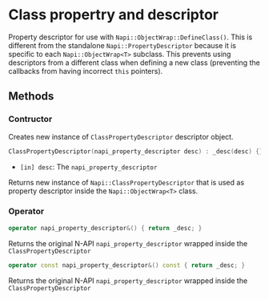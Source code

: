 # Class propertry and descriptor

Property descriptor for use with `Napi::ObjectWrap::DefineClass()`.
This is different from the standalone `Napi::PropertyDescriptor` because it is 
specific to each `Napi::ObjectWrap<T>` subclass. 
This prevents using descriptors from a different class when defining a new class 
(preventing the callbacks from having incorrect `this` pointers).

## Methods

### Contructor

Creates new instance of `ClassPropertyDescriptor` descriptor object.

```cpp
ClassPropertyDescriptor(napi_property_descriptor desc) : _desc(desc) {}
```

- `[in] desc`: The `napi_property_descriptor` 

Returns new instance of `Napi::ClassPropertyDescriptor` that is used as property descriptor
inside the `Napi::ObjectWrap<T>` class.

### Operator

```cpp
operator napi_property_descriptor&() { return _desc; }
```

Returns the original N-API `napi_property_descriptor` wrapped inside the `ClassPropertyDescriptor`

```cpp
operator const napi_property_descriptor&() const { return _desc; }
```

Returns the original N-API `napi_property_descriptor` wrapped inside the `ClassPropertyDescriptor`